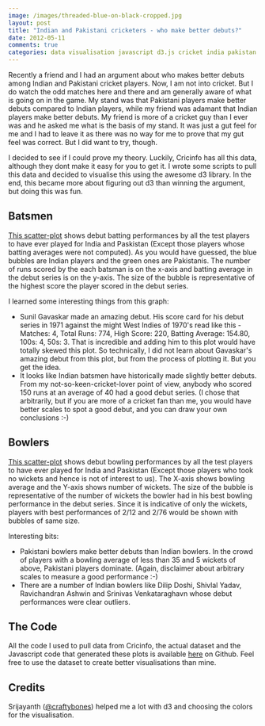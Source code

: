 ```yaml
---
image: /images/threaded-blue-on-black-cropped.jpg
layout: post
title: "Indian and Pakistani cricketers - who make better debuts?"
date: 2012-05-11
comments: true
categories: data visualisation javascript d3.js cricket india pakistan
---
```

Recently a friend and I had an argument about who makes better debuts among Indian and Pakistani cricket players. Now, I am not into cricket. But I do watch the odd matches here and there and am generally aware of what is going on in the game. My stand was that Pakistani players make better debuts compared to Indian players, while my friend was adamant that Indian players make better debuts. My friend is more of a cricket guy than I ever was and he asked me what is the basis of my stand. It was just a gut feel for me and I had to leave it as there was no way for me to prove that my gut feel was correct. But I did want to try, though.

I decided to see if I could prove my theory. Luckily, Cricinfo has all this data, although they dont make it easy for you to get it. I wrote some scripts to pull this data and decided to visualise this using the awesome d3 library. In the end, this became more about figuring out d3 than winning the argument, but doing this was fun.

<!--more-->
## Batsmen

[This scatter-plot](/visualizations/debuts/batsmen.html) shows debut batting performances by all the test players to have ever played for India and Paskistan (Except those players whose batting averages were not computed). As you would have guessed, the blue bubbles are Indian players and the green ones are Pakistanis. The number of runs scored by the each batsman is on the x-axis and batting average in the debut series is on the y-axis. The size of the bubble is representative of the highest score the player scored in the debut series.

I learned some interesting things from this graph:

* Sunil Gavaskar made an amazing debut. His score card for his debut series in 1971 against the might West Indies of 1970's read like this - Matches: 4, Total Runs: 774, High Score: 220, Batting Average: 154.80, 100s: 4, 50s: 3. That is incredible and adding him to this plot would have totally skewed this plot. So technically, I did not learn about Gavaskar's amazing debut from this plot, but from the process of plotting it. But you get the idea.
* It looks like Indian batsmen have historically made slightly better debuts. From my not-so-keen-cricket-lover point of view, anybody who scored 150 runs at an average of 40 had a good debut series. (I chose that arbitrarily, but if you are more of a cricket fan than me, you would have better scales to spot a good debut, and you can draw your own conclusions :-)


## Bowlers

[This scatter-plot](/visualizations/debuts/bowlers.html) shows debut bowling performances by all the test players to have ever played for India and Paskistan (Except those players who took no wickets and hence is not of interest to us). The X-axis shows bowling average and the Y-axis shows number of wickets. The size of the bubble is representative of the number of wickets the bowler had in his best bowling performance in the debut series. Since it is indicative of only the wickets, players with best performances of 2/12 and 2/76 would be shown with bubbles of same size.

Interesting bits:

* Pakistani bowlers make better debuts than Indian bowlers. In the crowd of players with a bowling average of less than 35 and 5 wickets of above, Pakistani players dominate. (Again, disclaimer about arbitrary scales to measure a good performance :-)
* There are a number of Indian bowlers like Dilip Doshi, Shivlal Yadav, Ravichandran Ashwin and Srinivas Venkataraghavn whose debut performances were clear outliers.


## The Code

All the code I used to pull data from Cricinfo, the actual dataset and the Javascript code that generated these plots is available [here](https://github.com/sdqali/debuts) on Github. Feel free to use the dataset to create better visualisations than mine.

## Credits

Srijayanth ([@craftybones](https://twitter.com/craftybones)) helped me a lot with d3 and choosing the colors for the visualisation.
